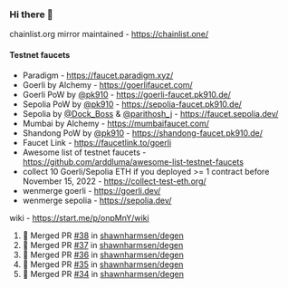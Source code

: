 ### Hi there 👋

chainlist.org mirror maintained - https://chainlist.one/

#### Testnet faucets
- Paradigm - https://faucet.paradigm.xyz/
- Goerli by Alchemy - https://goerlifaucet.com/
- Goerli PoW by [@pk910](https://github.com/pk910/PoWFaucet) - https://goerli-faucet.pk910.de/
- Sepolia PoW by [@pk910](https://github.com/pk910/PoWFaucet) - https://sepolia-faucet.pk910.de/
- Sepolia by [@Dock_Boss](https://twitter.com/Dock_Boss) & [@parithosh_j](https://twitter.com/parithosh_j) - https://faucet.sepolia.dev/
- Mumbai by Alchemy - https://mumbaifaucet.com/
- Shandong PoW by [@pk910](https://github.com/pk910/PoWFaucet) - https://shandong-faucet.pk910.de/ 
- Faucet Link - https://faucetlink.to/goerli
- Awesome list of testnet faucets - https://github.com/arddluma/awesome-list-testnet-faucets
- collect 10 Goerli/Sepolia ETH if you deployed >= 1 contract before November 15, 2022 - https://collect-test-eth.org/
- wenmerge goerli - https://goerli.dev/
- wenmerge sepolia - https://sepolia.dev/ 

wiki - https://start.me/p/onpMnY/wiki

<!--START_SECTION:activity-->
1. 🎉 Merged PR [#38](https://github.com/shawnharmsen/degen/pull/38) in [shawnharmsen/degen](https://github.com/shawnharmsen/degen)
2. 🎉 Merged PR [#37](https://github.com/shawnharmsen/degen/pull/37) in [shawnharmsen/degen](https://github.com/shawnharmsen/degen)
3. 🎉 Merged PR [#36](https://github.com/shawnharmsen/degen/pull/36) in [shawnharmsen/degen](https://github.com/shawnharmsen/degen)
4. 🎉 Merged PR [#35](https://github.com/shawnharmsen/degen/pull/35) in [shawnharmsen/degen](https://github.com/shawnharmsen/degen)
5. 🎉 Merged PR [#34](https://github.com/shawnharmsen/degen/pull/34) in [shawnharmsen/degen](https://github.com/shawnharmsen/degen)
<!--END_SECTION:activity-->
